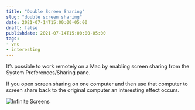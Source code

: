 ```yaml
---
title: "Double Screen Sharing"
slug: "double screen sharing"
date: 2021-07-14T15:00:00-05:00
draft: false
publishdate: 2021-07-14T15:00:00-05:00
tags:
- vnc
- interesting
---
```


It’s possible to work remotely on a Mac by enabling screen sharing from the System Preferences/Sharing pane.

If you open screen sharing on one computer and then use that computer to screen share back to the original computer an interesting effect occurs.

![Infinite Screens](/img/infinite-screens.jpg)

